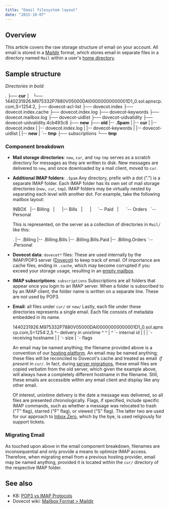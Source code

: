 ```yaml
---
title: "Email filesystem layout"
date: "2015-10-07"
---
```


## Overview

This article covers the raw storage structure of email on your account. All email is stored in a [Maildir](https://en.wikipedia.org/wiki/Maildir) format, which stores email in separate files in a directory named `Mail` within a user's [home directory](https://kb.apnscp.com/platform/home-directory-location/).

## Sample structure

_Directories in bold:_

.
├── **cur**
│   └── 1440231926.M975332P7880V05000DAI00000000000001D1\_0.sol.apnscp.com,S=1254:2,
├── dovecot-acl-list
├── dovecot.index
├── dovecot.index.cache
├── dovecot.index.log
├── dovecot-keywords
├── dovecot.mailbox.log
├── dovecot-uidlist
├── dovecot-uidvalidity
├── dovecot-uidvalidity.4cb493c8
├── **new**
├── **old** |-- **.Spam** | |-- **cur**
| |-- dovecot.index
| |-- dovecot.index.log
| |-- dovecot-keywords
| |-- dovecot-uidlist
| |-- **new**
| \`-- **tmp**
├── subscriptions
└── **tmp** 

### Component breakdown

- **Mail storage directories**: `new`, `cur`, and `tmp` `tmp` serves as a scratch directory for messages as they are written to disk. New messages are delivered to `new`, and once downloaded by a mail client, moved to `cur`.
- **Additional IMAP folders**: `.Spam` Any directory, prefix with a dot (".") is a separate IMAP folder. Each IMAP folder has its own set of mail storage directories (`new,` `cur`, `tmp`). IMAP folders may be virtually nested by separating each level with another dot. For example, take the following mailbox layout:
    
    INBOX
      |-- Billing
      |      |-- Bills
      |      |     \`-- Paid
      |      \`-- Orders
      \`-- Personal
    
    This is represented, on the server as a collection of directories in `Mail/` like this:
    
    .
    |-- .Billing
    |-- .Billing.Bills
    |-- .Billing.Bills.Paid
    |-- .Billing.Orders
    \`-- .Personal
    
- **Dovecot data**: `dovecot*` files: These are used internally by the IMAP/POP3 server ([Dovecot](http://www.dovecot.org)) to keep track of email. Of importance are cache files, ending in `.cache`, which may become corrupted if you exceed your storage usage, resulting in an [empty mailbox](https://kb.apnscp.com/e-mail/empty-mailbox/).
- **IMAP subscriptions**: `subscriptions` Subscriptions are all folders that appear once you login to an IMAP server. When a folder is subscribed to by an IMAP client, the folder name is written on a separate line. These are not used by POP3.
- **Email**: all files under `cur/` or `new/` Lastly, each file under these directories represents a single email. Each file consists of metadata embedded in its name.
    
    1440231926.M975332P7880V05000DAI00000000000001D1\_0.sol.apnscp.com,S=1254:2,S
      ^- delivery in unixtime  ^                       ^                     |       ^
                               \`- internal id          |                     |       |
                                                       \`- receiving hostname |       |
                                                                             \`- size |
                                                                                     \`- flags
    
    An email may be named anything; the filename provided above is a convention of our [hosting platform](https://kb.apnscp.com/platform/determining-platform-version/). An email may be named anything; these files will be reconciled to Dovecot's cache and treated as email  _if present in `cur/`_. In fact, during [server migrations](https://kb.apnscp.com/platform/migrating-another-server/), these email files are copied verbatim from the old server, which given the example above, will always have a completely different hostname in the filename. Still, these emails are accessible within any email client and display like any other email.
    
    Of interest, unixtime delivery is the date a message was delivered, so all files are presented chronologically. Flags, if specified, include specific IMAP commands, such as whether a message was relocated to trash ("T" flag), starred ("F" flag), or viewed ("S" flag). The latter two are used for our approach to [Inbox Zero](https://kb.apnscp.com/e-mail/achieving-inbox-zero/), which by the bye, is used religiously for support tickets.

### Migrating Email

As touched upon above in the email component breakdown, filenames are inconsequential and only provide a means to optimize IMAP access. Therefore, when migrating email from a previous hosting provider, email may be named anything, provided it is located within the `cur/` directory of the respective IMAP folder.

## See also

- KB: [POP3 vs IMAP Protocols](https://kb.apnscp.com/e-mail/pop3-vs-imap-e-mail-protocols/)
- Dovecot wiki: [Mailbox Format > Maildir](http://wiki2.dovecot.org/MailboxFormat/Maildir)
